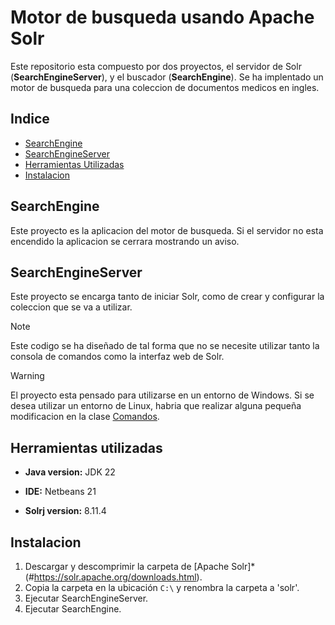 # Motor de busqueda usando Apache Solr

Este repositorio esta compuesto por dos proyectos, el servidor de Solr (**SearchEngineServer**), y el buscador (**SearchEngine**).
Se ha implentado un motor de busqueda para una coleccion de documentos medicos en ingles.


## Indice
- [SearchEngine](#SearchEngine)
- [SearchEngineServer](#SearchEngineServer)
- [Herramientas Utilizadas](#Herramientas)
- [Instalacion](#Instalacion)

## SearchEngine

Este proyecto es la aplicacion del motor de busqueda. 
Si el servidor no esta encendido la aplicacion se cerrara mostrando un aviso.


## SearchEngineServer

Este proyecto se encarga tanto de iniciar Solr, como de crear y configurar la coleccion que se va a utilizar.

> [!Note]
> Este codigo se ha diseñado de tal forma que no se necesite utilizar tanto la consola de comandos
como la interfaz web de Solr.

> [!Warning]
> El proyecto esta pensado para utilizarse en un entorno de Windows. Si se desea utilizar un entorno de Linux,
habria que realizar alguna pequeña modificacion en la clase [Comandos](./SearchEngineServer/src/main/java/com/modelo/solr/Comandos.java).

## Herramientas utilizadas
- **Java version:** JDK 22
+ **IDE:** Netbeans 21
- **Solrj version:** 8.11.4

## Instalacion

1. Descargar y descomprimir la carpeta de [Apache Solr]*(#https://solr.apache.org/downloads.html).
2. Copia la carpeta en la ubicación `C:\` y renombra la carpeta a 'solr'.
3. Ejecutar SearchEngineServer.
4. Ejecutar SearchEngine.

